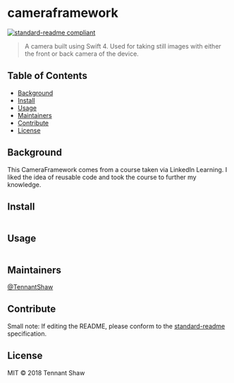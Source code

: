 # cameraframework

[![standard-readme compliant](https://img.shields.io/badge/standard--readme-OK-green.svg?style=flat-square)](https://github.com/RichardLitt/standard-readme)

> A camera built using Swift 4. Used for taking still images with either the front or back camera of the device.


## Table of Contents

- [Background](#background)
- [Install](#install)
- [Usage](#usage)
- [Maintainers](#maintainers)
- [Contribute](#contribute)
- [License](#license)

## Background
This CameraFramework comes from a course taken via LinkedIn Learning. I liked the idea of reusable code and took the course to further my knowledge.

## Install

```
```

## Usage

```
```

## Maintainers

[@TennantShaw](https://github.com/@TennantShaw)

## Contribute



Small note: If editing the README, please conform to the [standard-readme](https://github.com/RichardLitt/standard-readme) specification.

## License

MIT © 2018 Tennant Shaw
